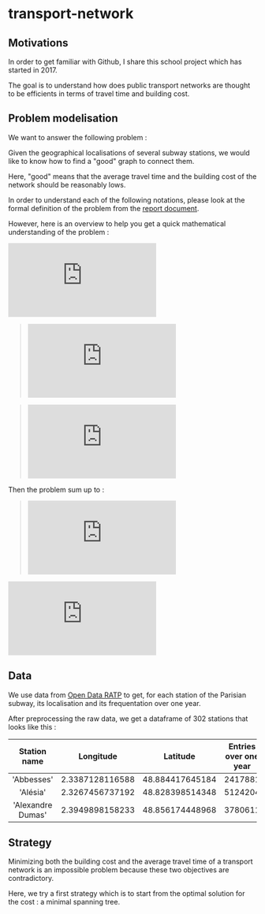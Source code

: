 # transport-network 
## Motivations
In order to get familiar with Github, I share this school project which has started in 2017.	

The goal is to understand how does public transport networks are thought to be efficients in terms of travel time and building cost.


## Problem modelisation

We want to answer the following problem :

Given the geographical localisations of several subway stations, we would like to know how to find a "good" graph to connect them.

Here, "good" means that the average travel time and the building cost of the network should be reasonably lows.

In order to understand each of the following notations, please look at the formal definition of the problem from the [report document](https://rubenbsb.github.io/pdfs/transport-network.pdf). 

However, here is an overview to help you get a quick mathematical understanding of the problem :

![def](https://latex.codecogs.com/svg.latex?%5Ctext%7BFor%20a%20graph%20%7DG%3D%28S%2CE%29%5Ctext%7B%20we%20define%20its%20average%20travel%20time%20%7DT%28G%29%5Ctext%7B%20and%20its%20building%20cost%20%7DC%28G%29%5Ctext%7B%20as%20follows%20%3A%7D)

>![travel-time](https://latex.codecogs.com/svg.latex?T%28G%29%20%3D%20%5Csum_%7B%28i%2Cj%29%5Cin%20S%5E2%7D%5Cfrac%7B%5Cdelta_%7Bij%7D%7D%7BV%7D%5Cfrac%7Bf_if_j%7D%7BF%5E2%7D)

>![cost](https://latex.codecogs.com/svg.latex?C%28G%29%3D%5Csum_%7B%28i%2Cj%29%5Cin%20E%7Dl_%7Bij%7D%5Calpha)

Then the problem sum up to : 

>![min](https://latex.codecogs.com/svg.latex?%5Cbegin%7Baligned%7D%20%26%20%5Chspace%7B2.3cm%7D%5Cunderset%7BG%3D%28S%2CE%29%7D%7B%5Ctext%7Bmin%7D%7D%20%26%20%26%20T%28G%29%20%5C%5C%20%26%20%5Chspace%7B1.8cm%7D%5Ctext%7Bsubject%20to%7D%20%26%20%26%20C%28G%29%20%5Cle%20R%20%5C%5C%20%26%20%26%20%26%20G%20%5Ctext%7B%20connected%7D%5C%5C%20%26%20%26%20%26%20S%20%3D%20S_%7B0%7D%20%5Cend%7Baligned%7D)

![](https://latex.codecogs.com/svg.latex?%5Ctext%7Bwhere%20%7DS_%7B0%7D%5Ctext%7B%20denotes%20our%20fixed%20set%20of%20stations.%7D)
## Data

We use data from [Open Data RATP](https://data.ratp.fr/explore/?sort=modified) to get, for each station of the Parisian subway, its localisation and its frequentation over one year.

After preprocessing the raw data, we get a dataframe of 302 stations that looks like this :


|    Station name   |    Longitude    |     Latitude    | Entries over one year |
|:-----------------:|:---------------:|:---------------:|:---------------------:|
|     'Abbesses'    | 2.3387128116588 | 48.884417645184 |        2417881        |
|      'Alésia'     | 2.3267456737192 | 48.828398514348 |        5124204        |   
| 'Alexandre Dumas' | 2.3949898158233 | 48.856174448968 |        3780611        |

## Strategy

Minimizing both the building cost and the average travel time of a transport network is an impossible problem because these two objectives are contradictory.

Here, we try a first strategy which is to start from the optimal solution for the cost : a minimal spanning tree. 
